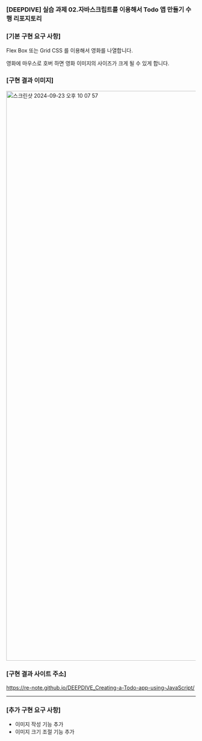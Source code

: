 ### [DEEPDIVE] 실습 과제 02.자바스크립트를 이용해서 Todo 앱 만들기 수행 리포지토리

### [기본 구현 요구 사항]

Flex Box 또는 Grid CSS 를 이용해서 영화를 나열합니다.

영화에 마우스로 호버 하면 영화 이미지의 사이즈가 크게 될 수 있게 합니다.

### [구현 결과 이미지]

<img width="1512" alt="스크린샷 2024-09-23 오후 10 07 57" src="https://github.com/user-attachments/assets/d4237268-842d-461d-a495-d51fec42d231">


### [구현 결과 사이트 주소]

https://re-note.github.io/DEEPDIVE_Creating-a-Todo-app-using-JavaScript/

---

### [추가 구현 요구 사항]

- 이미지 작성 기능 추가
- 이미지 크기 조절 기능 추가